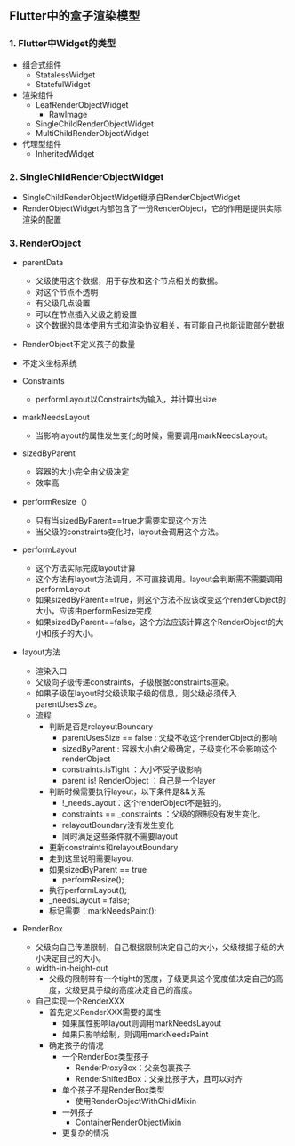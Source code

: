 ## Flutter中的盒子渲染模型

### 1. Flutter中Widget的类型

- 组合式组件
  - StatalessWidget
  - StatefulWidget
- 渲染组件
  - LeafRenderObjectWidget
    - RawImage
  - SingleChildRenderObjectWidget
  - MultiChildRenderObjectWidget
- 代理型组件
  - InheritedWidget

### 2. SingleChildRenderObjectWidget

- SingleChildRenderObjectWidget继承自RenderObjectWidget
- RenderObjectWidget内部包含了一份RenderObject，它的作用是提供实际渲染的配置

### 3. RenderObject

- parentData
  - 父级使用这个数据，用于存放和这个节点相关的数据。
  - 对这个节点不透明
  - 有父级几点设置
  - 可以在节点插入父级之前设置
  - 这个数据的具体使用方式和渲染协议相关，有可能自己也能读取部分数据
- RenderObject不定义孩子的数量
- 不定义坐标系统
- Constraints
  - performLayout以Constraints为输入，并计算出size
- markNeedsLayout
  - 当影响layout的属性发生变化的时候，需要调用markNeedsLayout。
- sizedByParent
  - 容器的大小完全由父级决定
  - 效率高
- performResize（）
  - 只有当sizedByParent==true才需要实现这个方法
  - 当父级的constraints变化时，layout会调用这个方法。
- performLayout
  - 这个方法实际完成layout计算
  - 这个方法有layout方法调用，不可直接调用。layout会判断需不需要调用performLayout
  - 如果sizedByParent==true，则这个方法不应该改变这个renderObject的大小，应该由performResize完成
  - 如果sizedByParent==false，这个方法应该计算这个RenderObject的大小和孩子的大小。
- layout方法
  - 渲染入口
  - 父级向子级传递constraints，子级根据constraints渲染。
  - 如果子级在layout时父级读取子级的信息，则父级必须传入parentUsesSize。
  - 流程
    - 判断是否是relayoutBoundary
      - parentUsesSize == false : 父级不收这个renderObject的影响
      - sizedByParent : 容器大小由父级确定，子级变化不会影响这个renderObject
      - constraints.isTight ：大小不受子级影响
      - parent is! RenderObject ：自己是一个layer
    - 判断时候需要执行layout，以下条件是&&关系
      - !_needsLayout：这个renderObject不是脏的。
      - constraints == _constraints ：父级的限制没有发生变化。
      - relayoutBoundary没有发生变化
      - 同时满足这些条件就不需要layout
    - 更新constraints和relayoutBoundary
    - 走到这里说明需要layout
    - 如果sizedByParent == true
      - performResize();
    - 执行performLayout();
    - _needsLayout = false;
    - 标记需要：markNeedsPaint();

- RenderBox
  - 父级向自己传递限制，自己根据限制决定自己的大小，父级根据子级的大小决定自己的大小。
  - width-in-height-out
    - 父级的限制带有一个tight的宽度，子级更具这个宽度值决定自己的高度，父级更具子级的高度决定自己的高度。
  - 自己实现一个RenderXXX
    - 首先定义RenderXXX需要的属性
      - 如果属性影响layout则调用markNeedsLayout
      - 如果只影响绘制，则调用markNeedsPaint
    - 确定孩子的情况
      - 一个RenderBox类型孩子
        - RenderProxyBox：父亲包裹孩子
        - RenderShiftedBox：父亲比孩子大，且可以对齐
      - 单个孩子不是RenderBox类型
        - 使用RenderObjectWithChildMixin
      - 一列孩子
        - ContainerRenderObjectMixin
      - 更复杂的情况
